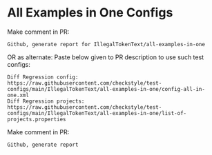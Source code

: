# All Examples in One Configs
Make comment in PR:
```
Github, generate report for IllegalTokenText/all-examples-in-one
```
OR as alternate:
Paste below given to PR description to use such test configs:
```
Diff Regression config: https://raw.githubusercontent.com/checkstyle/test-configs/main/IllegalTokenText/all-examples-in-one/config-all-in-one.xml
Diff Regression projects: https://raw.githubusercontent.com/checkstyle/test-configs/main/IllegalTokenText/all-examples-in-one/list-of-projects.properties
```
Make comment in PR:
```
Github, generate report
```
